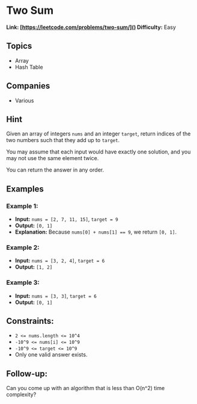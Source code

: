 # Two Sum

**Link: [https://leetcode.com/problems/two-sum/]()
Difficulty:** Easy

## Topics

- Array
- Hash Table

## Companies

- Various

## Hint

Given an array of integers `nums` and an integer `target`, return indices of the two numbers such that they add up to `target`.

You may assume that each input would have exactly one solution, and you may not use the same element twice.

You can return the answer in any order.

## Examples

### Example 1:

- **Input:** `nums = [2, 7, 11, 15]`, `target = 9`
- **Output:** `[0, 1]`
- **Explanation:** Because `nums[0] + nums[1] == 9`, we return `[0, 1]`.

### Example 2:

- **Input:** `nums = [3, 2, 4]`, `target = 6`
- **Output:** `[1, 2]`

### Example 3:

- **Input:** `nums = [3, 3]`, `target = 6`
- **Output:** `[0, 1]`

## Constraints:

- `2 <= nums.length <= 10^4`
- `-10^9 <= nums[i] <= 10^9`
- `-10^9 <= target <= 10^9`
- Only one valid answer exists.

## Follow-up:

Can you come up with an algorithm that is less than O(n^2) time complexity?
